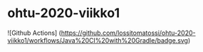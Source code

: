 # ohtu-2020-viikko1
![Github Actions] (https://github.com/lossitomatossi/ohtu-2020-viikko1/workflows/Java%20CI%20with%20Gradle/badge.svg)
